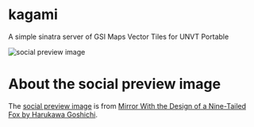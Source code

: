 # kagami
A simple sinatra server of GSI Maps Vector Tiles for UNVT Portable

![social preview image](https://repository-images.githubusercontent.com/445690045/0fcd3cef-90e5-4bac-a30c-c6ddc684a6df)

# About the social preview image
The [social preview image](https://repository-images.githubusercontent.com/445690045/0fcd3cef-90e5-4bac-a30c-c6ddc684a6df) is from [Mirror With the Design of a Nine-Tailed Fox by Harukawa Goshichi](https://www.metmuseum.org/art/collection/search/55068).
